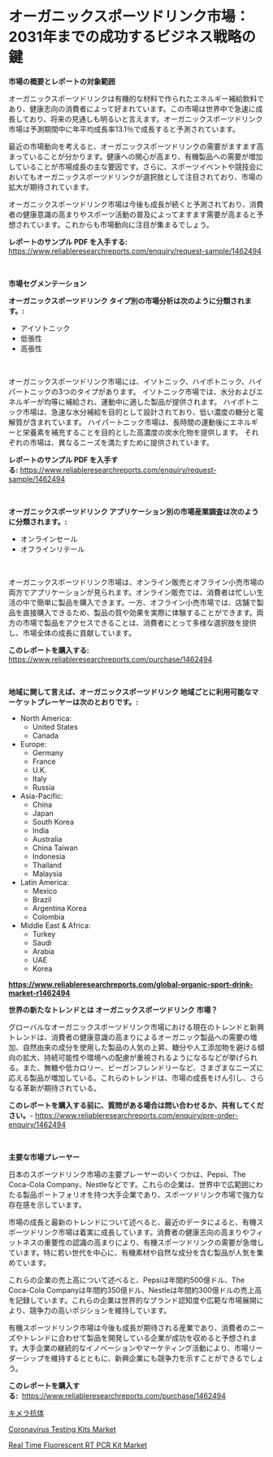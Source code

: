 <p><h1>オーガニックスポーツドリンク市場：2031年までの成功するビジネス戦略の鍵</h1></p><p><strong>市場の概要とレポートの対象範囲</strong></p>
<p><p>オーガニックスポーツドリンクは有機的な材料で作られたエネルギー補給飲料であり、健康志向の消費者によって好まれています。この市場は世界中で急速に成長しており、将来の見通しも明るいと言えます。オーガニックスポーツドリンク市場は予測期間中に年平均成長率13.1％で成長すると予測されています。</p><p>最近の市場動向を考えると、オーガニックスポーツドリンクの需要がますます高まっていることが分かります。健康への関心が高まり、有機製品への需要が増加していることが市場成長の主な要因です。さらに、スポーツイベントや競技会においてもオーガニックスポーツドリンクが選択肢として注目されており、市場の拡大が期待されています。</p><p>オーガニックスポーツドリンク市場は今後も成長が続くと予測されており、消費者の健康意識の高まりやスポーツ活動の普及によってますます需要が高まると予想されています。これからも市場動向に注目が集まるでしょう。</p></p>
<p><strong>レポートのサンプル PDF を入手する:</strong> <a href="https://www.reliableresearchreports.com/enquiry/request-sample/1462494">https://www.reliableresearchreports.com/enquiry/request-sample/1462494</a></p>
<p>&nbsp;</p>
<p><strong>市場セグメンテーション</strong></p>
<p><strong>オーガニックスポーツドリンク タイプ別の市場分析は次のように分類されます。:</strong></p>
<p><ul><li>アイソトニック</li><li>低張性</li><li>高張性</li></ul></p>
<p>&nbsp;</p>
<p><p>オーガニックスポーツドリンク市場には、イソトニック、ハイポトニック、ハイパートニックの3つのタイプがあります。 イソトニック市場では、水分およびエネルギーが均等に補給され、運動中に適した製品が提供されます。 ハイポトニック市場は、急速な水分補給を目的として設計されており、低い濃度の糖分と電解質が含まれています。 ハイパートニック市場は、長時間の運動後にエネルギーと栄養素を補充することを目的とした高濃度の炭水化物を提供します。 それぞれの市場は、異なるニーズを満たすために提供されています。</p></p>
<p><strong>レポートのサンプル PDF を入手する:</strong>&nbsp;<a href="https://www.reliableresearchreports.com/enquiry/request-sample/1462494">https://www.reliableresearchreports.com/enquiry/request-sample/1462494</a></p>
<p>&nbsp;</p>
<p><strong> オーガニックスポーツドリンク アプリケーション別の市場産業調査は次のように分類されます。:</strong></p>
<p><ul><li>オンラインセール</li><li>オフラインリテール</li></ul></p>
<p>&nbsp;</p>
<p><p>オーガニックスポーツドリンク市場は、オンライン販売とオフライン小売市場の両方でアプリケーションが見られます。オンライン販売では、消費者は忙しい生活の中で簡単に製品を購入できます。一方、オフライン小売市場では、店舗で製品を直接購入できるため、製品の質や効果を実際に体験することができます。両方の市場で製品をアクセスできることは、消費者にとって多様な選択肢を提供し、市場全体の成長に貢献しています。</p></p>
<p><strong>このレポートを購入する:</strong>&nbsp; <a href="https://www.reliableresearchreports.com/purchase/1462494">https://www.reliableresearchreports.com/purchase/1462494</a></p>
<p>&nbsp;</p>
<p><strong>地域に関して言えば、オーガニックスポーツドリンク 地域ごとに利用可能なマーケットプレーヤーは次のとおりです。:</strong></p>
<p><ul>
    <li>
        North America:
        <ul>
            <li>United States</li>
            <li>Canada</li>
        </ul>
    </li>
    <li>
        Europe:
        <ul>
            <li>Germany</li>
            <li>France</li>
            <li>U.K.</li>
            <li>Italy</li>
            <li>Russia</li>
        </ul>
    </li>
    <li>
        Asia-Pacific:
        <ul>
            <li>China</li>
            <li>Japan</li>
            <li>South Korea</li>
            <li>India</li>
            <li>Australia</li>
            <li>China Taiwan</li>
            <li>Indonesia</li>
            <li>Thailand</li>
            <li>Malaysia</li>
        </ul>
    </li>
    <li>
        Latin America:
        <ul>
            <li>Mexico</li>
            <li>Brazil</li>
            <li>Argentina Korea</li>
            <li>Colombia</li>
        </ul>
    </li>
    <li>
        Middle East & Africa:
        <ul>
            <li>Turkey</li>
            <li>Saudi</li>
            <li>Arabia</li>
            <li>UAE</li>
            <li>Korea</li>
        </ul>
    </li>
    </ul></p>
<p><strong><a href="https://www.reliableresearchreports.com/global-organic-sport-drink-market-r1462494">https://www.reliableresearchreports.com/global-organic-sport-drink-market-r1462494</a></strong>&nbsp;</p>
<p><strong>世界の新たなトレンドとは オーガニックスポーツドリンク 市場？</strong></p>
<p><p>グローバルなオーガニックスポーツドリンク市場における現在のトレンドと新興トレンドは、消費者の健康意識の高まりによるオーガニック製品への需要の増加、自然由来の成分を使用した製品の人気の上昇、糖分や人工添加物を避ける傾向の拡大、持続可能性や環境への配慮が重視されるようになるなどが挙げられる。また、無糖や低カロリー、ビーガンフレンドリーなど、さまざまなニーズに応える製品が増加している。これらのトレンドは、市場の成長をけん引し、さらなる革新が期待されている。</p></p>
<p><strong>このレポートを購入する前に、質問がある場合は問い合わせるか、共有してください。</strong>- <a href="https://www.reliableresearchreports.com/enquiry/pre-order-enquiry/1462494">https://www.reliableresearchreports.com/enquiry/pre-order-enquiry/1462494</a></p>
<p>&nbsp;</p>
<p><strong>主要な市場プレーヤー</strong></p>
<p><p>日本のスポーツドリンク市場の主要プレーヤーのいくつかは、Pepsi、The Coca-Cola Company、Nestleなどです。これらの企業は、世界中で広範囲にわたる製品ポートフォリオを持つ大手企業であり、スポーツドリンク市場で強力な存在感を示しています。</p><p>市場の成長と最新のトレンドについて述べると、最近のデータによると、有機スポーツドリンク市場は着実に成長しています。消費者の健康志向の高まりやフィットネスの重要性の認識の高まりにより、有機スポーツドリンクの需要が急増しています。特に若い世代を中心に、有機素材や自然な成分を含む製品が人気を集めています。</p><p>これらの企業の売上高について述べると、Pepsiは年間約500億ドル、The Coca-Cola Companyは年間約350億ドル、Nestleは年間約300億ドルの売上高を記録しています。これらの企業は世界的なブランド認知度や広範な市場展開により、競争力の高いポジションを維持しています。</p><p>有機スポーツドリンク市場は今後も成長が期待される産業であり、消費者のニーズやトレンドに合わせて製品を開発している企業が成功を収めると予想されます。大手企業の継続的なイノベーションやマーケティング活動により、市場リーダーシップを維持するとともに、新興企業にも競争力を示すことができるでしょう。</p></p>
<p><strong>このレポートを購入する:</strong>&nbsp;&nbsp;<a href="https://www.reliableresearchreports.com/purchase/1462494">https://www.reliableresearchreports.com/purchase/1462494</a></p>
<p><p><a href="https://github.com/zoetazuur/Market-Research-Report-List-1/blob/main/398079430030.md">キメラ抗体</a></p><p><a href="https://www.linkedin.com/pulse/coronavirus-testing-kits-market-size-trends-complete-q2die?trackingId=iyGTuUxx31SptWIYwTbFiA%3D%3D">Coronavirus Testing Kits Market</a></p><p><a href="https://www.linkedin.com/pulse/real-time-fluorescent-rt-pcr-kit-market-research-report-uc8ie?trackingId=4PJf%2FdqYKlrYPCiXN4aPCw%3D%3D">Real Time Fluorescent RT PCR Kit Market</a></p></p>
